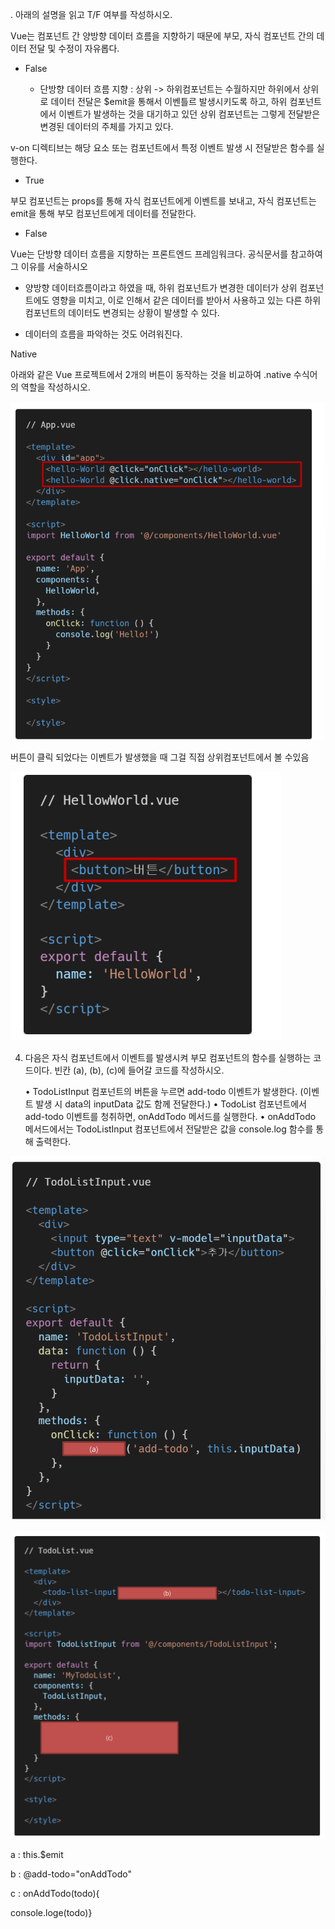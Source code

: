 . 아래의 설명을 읽고 T/F 여부를 작성하시오. 

Vue는 컴포넌트 간 양방향 데이터 흐름을 지향하기 때문에 부모, 자식 컴포넌트 간의 데이터 전달 및 수정이 자유롭다. 

- False

  - 단방향 데이터 흐름 지향 : 상위 -> 하위컴포넌트는 수월하지만 하위에서 상위로 데이터 전달은 $emit을 통해서 이벤틀르 발생시키도록 하고, 하위 컴포넌트에서 이벤트가 발생하는 것을 대기하고 있던 상위 컴포넌트는 그렇게 전달받은 변경된 데이터의 주체를 가지고 있다.

    

v-on 디렉티브는 해당 요소 또는 컴포넌트에서 특정 이벤트 발생 시 전달받은 함수를 실행한다. 

- True

  

부모 컴포넌트는 props를 통해 자식 컴포넌트에게 이벤트를 보내고, 자식 컴포넌트는 emit을 통해 부모 컴포넌트에게 데이터를 전달한다.

- False







Vue는 단방향 데이터 흐름을 지향하는 프론트엔드 프레임워크다. 공식문서를 참고하여 그 이유를 서술하시오

- 양방향 데이터흐름이라고 하였을 때, 하위 컴포넌트가 변경한 데이터가 상위 컴포넌트에도 영향을 미치고, 이로 인해서 같은 데이터를 받아서 사용하고 있는 다른 하위컴포넌트의 데이터도 변경되는 상황이 발생할 수 있다. 

- 데이터의 흐름을 파악하는 것도 어려워진다. 

Native

아래와 같은 Vue 프로젝트에서 2개의 버튼이 동작하는 것을 비교하여 .native 수식어의 역할을 작성하시오.

![image-20220510093937820](homework.assets/image-20220510093937820.png)

버튼이 클릭 되었다는 이벤트가 발생했을 때 그걸 직접 상위컴포넌트에서 볼 수있음





![image-20220510093953544](homework.assets/image-20220510093953544.png)















4. 다음은 자식 컴포넌트에서 이벤트를 발생시켜 부모 컴포넌트의 함수를 실행하는 코드이다. 빈칸 (a), (b), (c)에 들어갈 코드를 작성하시오. 

   • TodoListInput 컴포넌트의 버튼을 누르면 add-todo 이벤트가 발생한다. (이벤트 발생 시 data의 inputData 값도 함께 전달한다.) • TodoList 컴포넌트에서 add-todo 이벤트를 청취하면, onAddTodo 메서드를 실행한다. • onAddTodo 메서드에서는 TodoListInput 컴포넌트에서 전달받은 값을 console.log 함수를 통해 출력한다.

![image-20220510094015332](homework.assets/image-20220510094015332.png)



![image-20220510094032898](homework.assets/image-20220510094032898.png)

a : this.$emit

b : @add-todo="onAddTodo"

c : onAddTodo(todo){

console.loge(todo)}

